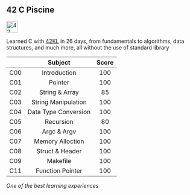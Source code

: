 ## 42 C Piscine

<img src="https://github.com/eesuhn/c-piscine-14/assets/102596628/1c7ed51d-6afa-410b-ae89-92557236b064" alt="42 logo" width="30" />

Learned C with [42KL](https://42kl.edu.my/) in 26 days, from fundamentals to algorithms, data structures, and much more, all without the use of standard library <br> 

|          | Subject                 | Score       |
| :------: | :---------------------: | :---------: |
| C00      | Introduction            | 100         |
| C01      | Pointer                 | 100         |
| C02      | String & Array          | 85          |
| C03      | String Manipulation     | 100         |
| C04      | Data Type Conversion    | 100         |
| C05      | Recursion               | 80          |
| C06      | Argc & Argv             | 100         |
| C07      | Memory Alloction        | 100         |
| C08      | Struct & Header         | 100         |
| C09      | Makefile                | 100         |
| C11      | Function Pointer        | 100         |

<i>One of the best learning experiences</i>
